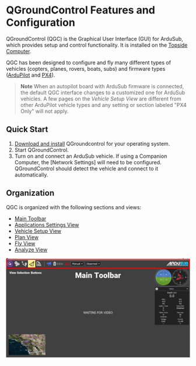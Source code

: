 # QGroundControl Features and Configuration

QGroundControl (QGC) is the Graphical User Interface (GUI) for ArduSub, which provides setup and control functionality. It is installed on the [Topside Computer](/introduction/hardware-options/required-hardware/topside-computer.md).

QGC has been designed to configure and fly many different types of vehicles (copters, planes, rovers, boats, subs) and firmware types ([ArduPilot](https://ardupilot.org/ardupilot/index.html) and [PX4](https://px4.io/)).

> **Note** When an autopilot board with ArduSub firmware is connected, the default QGC interface changes to a customized one for ArduSub vehicles. A few pages on the _Vehicle Setup View_ are different from other ArduPilot vehicle types and any setting or section labeled "PX4 Only" will not apply.

## Quick Start

1. [Download and install]() QGroundcontrol for your operating system.
2. Start QGroundControl.
3. Turn on and connect an ArduSub vehicle. If using a Companion Computer, the [Network Settings] will need to be configured. QGroundControl should detect the vehicle and connect to it automatically.

## Organization

QGC is organized with the following sections and views:

* [Main Toolbar](/reference/qgroundcontrol/main-toolbar.md)
* [Applications Settings View](/reference/qgroundcontrol/application-settings-view.md)
* [Vehicle Setup View](/reference/qgroundcontrol/vehicle-setup-view.md)
* [Plan View](/reference/qgroundcontrol/plan-view.md)
* [Fly View](/reference/qgroundcontrol/fly-view.md)
* [Analyze View](/reference/qgroundcontrol/analyze-view.md)

<img src="/images/reference/reference-qgc-intro-annotated.png" class="img-responsive img-center" style="max-height:600px;">

